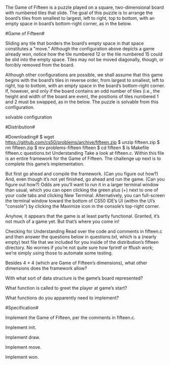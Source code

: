 The Game of Fifteen is a puzzle played on a square, two-dimensional board with numbered tiles that slide. The goal of this puzzle is to arrange the board’s tiles from smallest to largest, left to right, top to bottom, with an empty space in board’s bottom-right corner, as in the below.

#Game of Fifteen#

Sliding any tile that borders the board’s empty space in that space constitutes a "move." Although the configuration above depicts a game already won, notice how the tile numbered 12 or the tile numbered 15 could be slid into the empty space. Tiles may not be moved diagonally, though, or forcibly removed from the board.

Although other configurations are possible, we shall assume that this game begins with the board’s tiles in reverse order, from largest to smallest, left to right, top to bottom, with an empty space in the board’s bottom-right corner. If, however, and only if the board contains an odd number of tiles (i.e., the height and width of the board are even), the positions of tiles numbered 1 and 2 must be swapped, as in the below. The puzzle is solvable from this configuration.

solvable configuration

#Distribution#

#Downloading#
$ wget https://github.com/cs50/problems/archive/fifteen.zip
$ unzip fifteen.zip
$ rm fifteen.zip
$ mv problems-fifteen fifteen
$ cd fifteen
$ ls
Makefile    fifteen.c   questions.txt
Understanding
Take a look at fifteen.c. Within this file is an entire framework for the Game of Fifteen. The challenge up next is to complete this game’s implementation.

But first go ahead and compile the framework. (Can you figure out how?) And, even though it’s not yet finished, go ahead and run the game. (Can you figure out how?) Odds are you’ll want to run it in a larger terminal window than usual, which you can open clicking the green plus (+) next to one of your code tabs and clicking New Terminal. Alternatively, you can full-screen the terminal window toward the bottom of CS50 IDE’s UI (within the UI’s "console") by clicking the Maximize icon in the console’s top-right corner.

Anyhow, it appears that the game is at least partly functional. Granted, it’s not much of a game yet. But that’s where you come in!

Checking for Understanding
Read over the code and comments in fifteen.c and then answer the questions below in questions.txt, which is a (nearly empty) text file that we included for you inside of the distribution’s fifteen directory. No worries if you’re not quite sure how fprintf or fflush work; we’re simply using those to automate some testing.

Besides 4 × 4 (which are Game of Fifteen’s dimensions), what other dimensions does the framework allow?

With what sort of data structure is the game’s board represented?

What function is called to greet the player at game’s start?

What functions do you apparently need to implement?

#Specification#

Implement the Game of Fifteen, per the comments in fifteen.c.

Implement init.

Implement draw.

Implement move.

Implement won.
